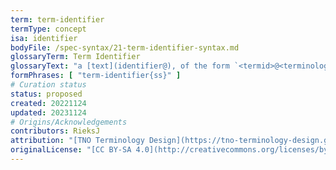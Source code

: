 ```yaml
---
term: term-identifier
termType: concept
isa: identifier
bodyFile: /spec-syntax/21-term-identifier-syntax.md
glossaryTerm: Term Identifier
glossaryText: "a [text](identifier@), of the form `<termid>@<terminology-identifier>`, that is used for [identifying](@) a [semantic unit](@) within a designated [terminology](@). If `@<terminology-identifier>` is omitted, the current (or default) [terminology](@) is assumed."
formPhrases: [ "term-identifier{ss}" ]
# Curation status
status: proposed
created: 20221124
updated: 20231124
# Origins/Acknowledgements
contributors: RieksJ
attribution: "[TNO Terminology Design](https://tno-terminology-design.github.io/tev2-specifications/docs)"
originalLicense: "[CC BY-SA 4.0](http://creativecommons.org/licenses/by-sa/4.0/?ref=chooser-v1)"
---
```

